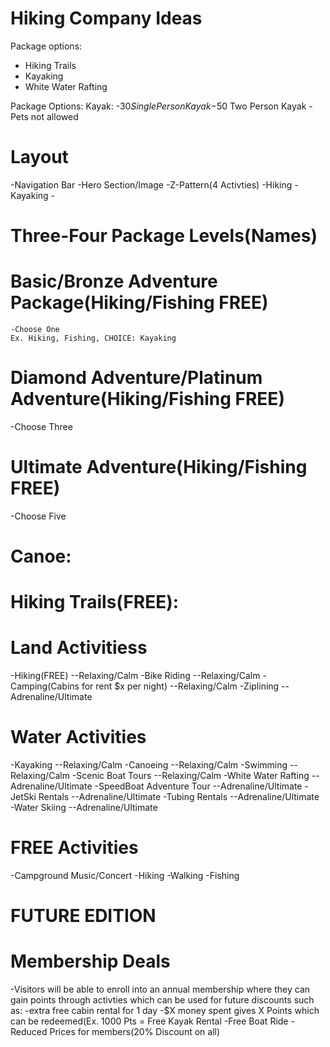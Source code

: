# Hiking Company Ideas

Package options:

- Hiking Trails
- Kayaking
- White Water Rafting

Package Options:
Kayak:
-$30 Single Person Kayak
-$50 Two Person Kayak
-Pets not allowed

# Layout

-Navigation Bar
-Hero Section/Image
-Z-Pattern(4 Activties)
-Hiking
-Kayaking -

# Three-Four Package Levels(Names)

# Basic/Bronze Adventure Package(Hiking/Fishing FREE)

    -Choose One
    Ex. Hiking, Fishing, CHOICE: Kayaking

# Diamond Adventure/Platinum Adventure(Hiking/Fishing FREE)

-Choose Three

# Ultimate Adventure(Hiking/Fishing FREE)

-Choose Five

# Canoe:

# Hiking Trails(FREE):

# Land Activitiess

-Hiking(FREE) --Relaxing/Calm
-Bike Riding --Relaxing/Calm
-Camping(Cabins for rent $x per night) --Relaxing/Calm
-Ziplining --Adrenaline/Ultimate

# Water Activities

-Kayaking --Relaxing/Calm
-Canoeing --Relaxing/Calm
-Swimming --Relaxing/Calm
-Scenic Boat Tours --Relaxing/Calm
-White Water Rafting --Adrenaline/Ultimate
-SpeedBoat Adventure Tour --Adrenaline/Ultimate
-JetSki Rentals --Adrenaline/Ultimate
-Tubing Rentals --Adrenaline/Ultimate
-Water Skiing --Adrenaline/Ultimate

# FREE Activities

-Campground Music/Concert
-Hiking
-Walking
-Fishing

# FUTURE EDITION

# Membership Deals

-Visitors will be able to enroll into an annual membership where they can gain points through activties which can be used for future discounts such as:
-extra free cabin rental for 1 day
-$X money spent gives X Points which can be redeemed(Ex. 1000 Pts = Free Kayak Rental
-Free Boat Ride
-Reduced Prices for members(20% Discount on all)
